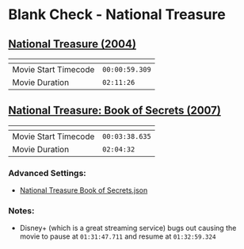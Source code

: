 Blank Check - National Treasure
===============
[National Treasure (2004)](https://www.patreon.com/posts/national-75346203)
---------------
| <!-- -->             | <!-- -->       |
|----------------------|----------------|
| Movie Start Timecode | `00:00:59.309` |
| Movie Duration       | `02:11:26`     |

[National Treasure: Book of Secrets (2007)](https://www.patreon.com/posts/national-book-of-76184260)
---------------
| <!-- -->             | <!-- -->       |
|----------------------|----------------|
| Movie Start Timecode | `00:03:38.635` |
| Movie Duration       | `02:04:32`     |

### Advanced Settings:
  - [National Treasure Book of Secrets.json](Settings/National%20Treasure%20Book%20of%20Secrets.json?raw=1)
### Notes:
  - Disney+ (which is a great streaming service) bugs out causing the movie to pause at `01:31:47.711` and resume at `01:32:59.324`